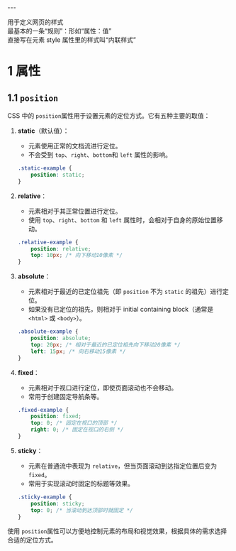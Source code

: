 <span id="20250218221108-wgdc7w9" style="display: none;"></span>---

用于定义网页的样式  
最基本的一条“规则”：形如“属性：值”  
直接写在元素 style 属性里的样式叫“内联样式”

# 1 属性

## 1.1 `position`​

CSS 中的 `position`​ 属性用于设置元素的定位方式。它有五种主要的取值：

1. **static**（默认值）：

    * 元素使用正常的文档流进行定位。
    * 不会受到 `top`​、`right`​、`bottom`​ 和 `left`​ 属性的影响。

    ```css
    .static-example {
        position: static;
    }
    ```
2. **relative**：

    * 元素相对于其正常位置进行定位。
    * 使用 `top`​、`right`​、`bottom`​ 和 `left`​ 属性时，会相对于自身的原始位置移动。

    ```css
    .relative-example {
        position: relative;
        top: 10px; /* 向下移动10像素 */
    }
    ```
3. **absolute**：

    * 元素相对于最近的已定位祖先（即 `position`​ 不为 `static`​ 的祖先）进行定位。
    * 如果没有已定位的祖先，则相对于 initial containing block（通常是 `<html>`​ 或 `<body>`​）。

    ```css
    .absolute-example {
        position: absolute;
        top: 20px; /* 相对于最近的已定位祖先向下移动20像素 */
        left: 15px; /* 向右移动15像素 */
    }
    ```
4. **fixed**：

    * 元素相对于视口进行定位，即使页面滚动也不会移动。
    * 常用于创建固定导航条等。

    ```css
    .fixed-example {
        position: fixed;
        top: 0; /* 固定在视口的顶部 */
        right: 0; /* 固定在视口的右侧 */
    }
    ```
5. **sticky**：

    * 元素在普通流中表现为 `relative`​，但当页面滚动到达指定位置后变为 `fixed`​。
    * 常用于实现滚动时固定的标题等效果。

    ```css
    .sticky-example {
        position: sticky;
        top: 0; /* 当滚动到达顶部时就固定 */
    }
    ```

使用 `position`​ 属性可以方便地控制元素的布局和视觉效果，根据具体的需求选择合适的定位方式。

‍
